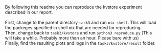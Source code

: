 By following this readme you can reproduce the kvstore experiment described in our report.<br><br>
First, change to the parent directory `task3` and run `nix-shell`. This will load the packeges specified in shell.nix that are needed for reproducing.<br>
Then, change back to `task3/kvstore` and run `python3 reproduce.py` (This will take a while. Probably more than an hour. Please bare with us)<br>
Finally, find the resulting plots and logs in the `task3/kvstore/result` folder.<br>
